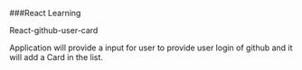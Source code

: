 ###React Learning

React-github-user-card

Application will provide a input for user to provide user login of github and it will add a Card in the list.

